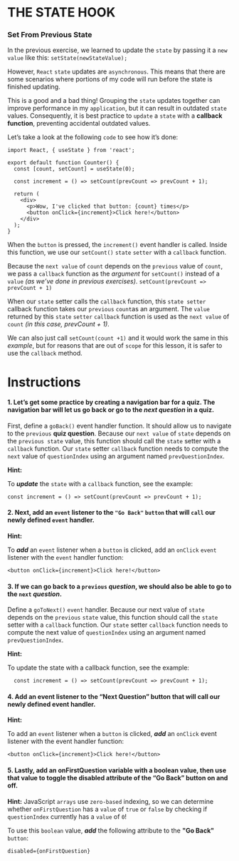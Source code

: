 # THE STATE HOOK
### Set From Previous State

In the previous exercise, we learned to update the `state` by passing it a `new value` like this:
`setState(newStateValue);`

However, `React` `state` updates are `asynchronous`. This means that there are some scenarios where portions of my code will run before the state is finished updating.

This is a good and a bad thing! Grouping the `state` updates together can improve performance in my `application`, but it can result in outdated `state` values. Consequently, it is best practice to `update` a `state` with a **callback function**, preventing accidental outdated values.

Let’s take a look at the following `code` to see how it’s done:
```
import React, { useState } from 'react';
 
export default function Counter() {
  const [count, setCount] = useState(0);
 
  const increment = () => setCount(prevCount => prevCount + 1);
 
  return (
    <div>
      <p>Wow, I've clicked that button: {count} times</p>
      <button onClick={increment}>Click here!</button>
    </div>
  );
}
```

When the `button` is pressed, the `increment()` event handler is called. Inside this function, we use our `setCount()` `state` `setter` with a `callback` function.

Because the `next value` of `count` depends on the `previous` value of `count`, we pass a `callback` function as the _argument_ for `setCount()` instead of a `value` _(as we’ve done in previous exercises)_.
`setCount(prevCount => prevCount + 1)`

When our `state` setter calls the `callback` function, this `state setter` callback function takes our `previous` `count`as an argument. The `value` returned by this `state` `setter` `callback` function is used as the `next value` of `count` _(in this case, prevCount + 1)_.

We can also just call `setCount(count +1)` and it would work the same in this _example_, but for reasons that are out of `scope` for this lesson, it is safer to use the `callback` method.

# Instructions

#### **1**. Let’s get some practice by creating a navigation bar for a quiz. The navigation bar will let us go back or go to the _next question_ in a **quiz**.

First, define a `goBack()` event handler function. It should allow us to navigate to the `previous` **quiz question**. Because our `next value` of `state` depends on the `previous state` value, this function should call the `state` setter with a `callback` function. Our `state` setter `callback` function needs to compute the `next` value of `questionIndex` using an argument named `prevQuestionIndex`.

**Hint:**

To _**update**_ the `state` with a `callback` function, see the example:
```
const increment = () => setCount(prevCount => prevCount + 1);
```

#### **2**. Next, add an `event` listener to the `"Go Back"` `button` that will `call` our newly defined `event` handler.

**Hint:**

To _**add**_ an `event` listener when a `button` is clicked, add an `onClick` `event` listener with the `event` handler function:
```
<button onClick={increment}>Click here!</button>
```

#### **3**. If we can go back to a `previous` _question_, we should also be able to go to the `next` _question_.

Define a `goToNext()` `event` handler. Because our next value of `state` depends on the `previous` `state` value, this function should call the `state` setter with a `callback` function. Our `state` setter `callback` function needs to compute the next value of `questionIndex` using an argument named `prevQuestionIndex`.

**Hint:**

To update the state with a callback function, see the example:
```
  const increment = () => setCount(prevCount => prevCount + 1);
```

#### **4**. Add an event listener to the “Next Question” button that will call our newly defined event handler.

**Hint:**

To add an `event` listener when a `button` is clicked, _**add**_ an `onClick` event listener with the event handler function:
```
<button onClick={increment}>Click here!</button>
```

#### 5. Lastly, add an onFirstQuestion variable with a boolean value, then use that value to toggle the disabled attribute of the “Go Back” button on and off.

**Hint:**
JavaScript `arrays` use `zero-based` indexing, so we can determine whether `onFirstQuestion` has a `value` of `true` or `false` by checking if `questionIndex` currently has a `value` of `0`!

To use this `boolean` value, _**add**_ the following attribute to the **"Go Back"** `button`:

 `disabled={onFirstQuestion}`
